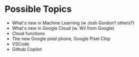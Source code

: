 # Possible Topics

* What's new in Machine Learning (w Josh Gordon? others?)
* What's new in Google Cloud (w. Wil from Google)
* Cloud functions
* The new Google pixel phone, Google Pixel Chip
* VSCode
* Github Copilot
